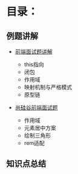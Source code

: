 # 目录：

## 例题讲解

- [前端面试题讲解]()
  - this指向
  - 闭包
  - 作用域
  - 映射机制与严格模式
  - 原型链

- [尚硅谷前端面试题]()
  - 作用域
  - 元素居中方案
  - 绘制三角形
  - rem适配

## 知识点总结